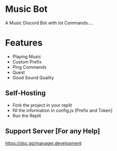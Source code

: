 # Music Bot
A Music Discord Bot with lot Commands....

# Features
- Playing Music
- Custom Prefix
- Ping Commands
- Quest
- Good Sound Quality

## Self-Hosting 
- Fork the project in your replit
- fill the information in config.js  [Prefix and Token]
- Run the Replit


Support Server [For any Help]
-
 https://dsc.gg/manager.development